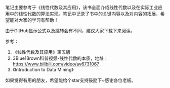 笔记主要参考于《线性代数及其应用》，该书全面介绍线性代数以及在实际工业应用中的线性代数的算法实现。笔记中记录了书中的关键内容以及对内容的拓展，希望能对大家的学习有帮助！

由于GitHub显示公式以及跳转会有不同，建议大家下载下来阅读。

参考：

1. 《线性代数及其应用》第五版
2. 3Blue1Brown科普视频-线性代数的本质，地址：https://www.bilibili.com/video/av6731067
3. 《Introduction to Data Mining》

如果觉得有用的朋友，希望能给个star支持鼓励下~感谢各位老板。